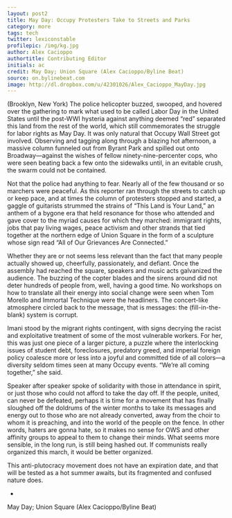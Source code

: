 ```yaml
---
layout: post2
title: May Day: Occupy Protesters Take to Streets and Parks
category: more
tags: tech
twitter: lexiconstable
profilepic: /img/kg.jpg
author: Alex Cacioppo
authortitle: Contributing Editor
initials: ac
credit: May Day; Union Square (Alex Cacioppo/Byline Beat)
source: on.bylinebeat.com
image: http://dl.dropbox.com/u/42301026/Alex_Cacioppo_MayDay.jpg
---
```



(Brooklyn, New York) The police helicopter buzzed, swooped, and hovered over the gathering to mark what used to be called Labor Day in the United States until the post-WWI hysteria against anything deemed “red” separated this land from the rest of the world, which still commemorates the struggle for labor rights as May Day. It was only natural that Occupy Wall Street got involved. Observing and tagging along through a blazing hot afternoon, a massive column funneled out from Byrant Park and spilled out onto Broadway—against the wishes of fellow ninety-nine-percenter cops, who were seen beating back a few onto the sidewalks until, in an evitable crush, the swarm could not be contained.

Not that the police had anything to fear. Nearly all of the few thousand or so marchers were peaceful. As this reporter ran through the streets to catch up or keep pace, and at times the column of protesters stopped and started, a gaggle of guitarists strummed the strains of “This Land is Your Land,” an anthem of a bygone era that held resonance for those who attended and gave cover to the myriad causes for which they marched: immigrant rights, jobs that pay living wages, peace activism and other strands that tied together at the northern edge of Union Square in the form of a sculpture whose sign read “All of Our Grievances Are Connected.”

Whether they are or not seems less relevant than the fact that many people actually showed up, cheerfully, passionately, and defiant. Once the assembly had reached the square, speakers and music acts galvanized the audience. The buzzing of the copter blades and the sirens around did not deter hundreds of people from, well, having a good time. No workshops on how to translate all their energy into social change were seen when Tom Morello and Immortal Technique were the headliners. The concert-like atmosphere circled back to the message, that is messages: the (fill-in-the-blank) system is corrupt.

Imani stood by the migrant rights contingent, with signs decrying the racist and exploitative treatment of some of the most vulnerable workers. For her, this was just one piece of a larger picture, a puzzle where the interlocking issues of student debt, foreclosures, predatory greed, and imperial foreign policy coalesce more or less into a joyful and committed tide of all colors—a diversity seldom times seen at many Occupy events. “We’re all coming together,” she said.

Speaker after speaker spoke of solidarity with those in attendance in spirit, or just those who could not afford to take the day off. If the people, united, can never be defeated, perhaps it is time for a movement that has finally sloughed off the doldrums of the winter months to take its messages and energy out to those who are not already converted, away from the choir to whom it is preaching, and into the world of the people on the fence. In other words, haters are gonna hate, so it makes no sense for OWS and other affinity groups to appeal to them to change their minds. What seems more sensible, in the long run, is still being hashed out. If communists really organized this march, it would be better organized.

This anti-plutocracy movement does not have an expiration date, and that will be tested as a hot summer awaits, but its fragmented and confused nature does.

-

May Day; Union Square (Alex Cacioppo/Byline Beat)



